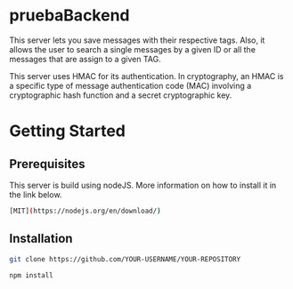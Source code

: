 # pruebaBackend
This server lets you save messages with their respective tags. Also, it allows the user to search
a single messages by a given ID or all the messages that are assign to a given TAG.

This server uses HMAC for its authentication. In cryptography, an HMAC is a specific type of message authentication code (MAC) 
involving a cryptographic hash function and a secret cryptographic key.

# Getting Started

## Prerequisites
This server is build using nodeJS. More information on how to install it in the link below.

```bash
[MIT](https://nodejs.org/en/download/)
```

## Installation
```bash
git clone https://github.com/YOUR-USERNAME/YOUR-REPOSITORY
```

```javascript
npm install
```
